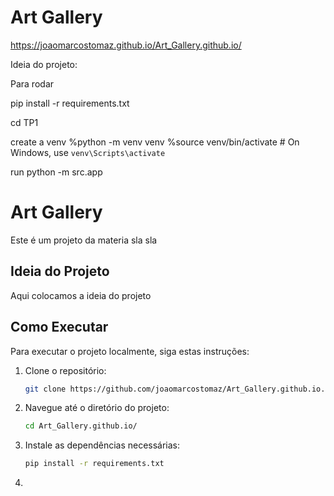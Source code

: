 # Art Gallery

https://joaomarcostomaz.github.io/Art_Gallery.github.io/

Ideia do projeto:

Para rodar

pip install -r requirements.txt

cd TP1

create a venv 
%python -m venv venv
%source venv/bin/activate  # On Windows, use `venv\Scripts\activate`

run python -m src.app

# Art Gallery

Este é um projeto da materia sla sla

## Ideia do Projeto

Aqui colocamos a ideia do projeto

## Como Executar

Para executar o projeto localmente, siga estas instruções:

1. Clone o repositório:

   ```bash
   git clone https://github.com/joaomarcostomaz/Art_Gallery.github.io.git

2. Navegue até o diretório do projeto:

   ```bash
   cd Art_Gallery.github.io/

3. Instale as dependências necessárias:
   ```bash
   pip install -r requirements.txt

4.
